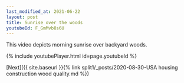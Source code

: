 ```yaml
---
last_modified_at: 2021-06-22
layout: post
title: Sunrise over the woods
youtubeId: F_GmMvb8s6U
---
```

 
 

 
 
 
 This video depicts morning sunrise over backyard woods.


{% include youtubePlayer.html id=page.youtubeId %}
 
 
[Next]({{ site.baseurl }}{% link split1/_posts/2020-08-30-USA housing construction wood quality.md %})
 

